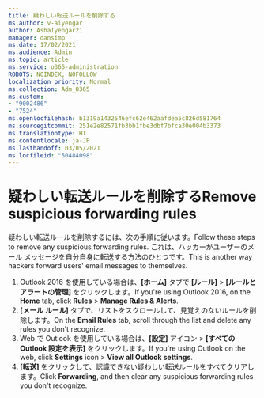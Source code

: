 ```yaml
---
title: 疑わしい転送ルールを削除する
ms.author: v-aiyengar
author: AshaIyengar21
manager: dansimp
ms.date: 17/02/2021
ms.audience: Admin
ms.topic: article
ms.service: o365-administration
ROBOTS: NOINDEX, NOFOLLOW
localization_priority: Normal
ms.collection: Adm_O365
ms.custom:
- "9002486"
- "7524"
ms.openlocfilehash: b1319a1432546efc62e462aafdea5c826d581764
ms.sourcegitcommit: 251e2e82571fb3bb1fbe3dbf7bfca30e004b3373
ms.translationtype: HT
ms.contentlocale: ja-JP
ms.lasthandoff: 03/05/2021
ms.locfileid: "50484098"
---
```

# <a name="remove-suspicious-forwarding-rules"></a><span data-ttu-id="f52d6-102">疑わしい転送ルールを削除する</span><span class="sxs-lookup"><span data-stu-id="f52d6-102">Remove suspicious forwarding rules</span></span>

<span data-ttu-id="f52d6-103">疑わしい転送ルールを削除するには、次の手順に従います。</span><span class="sxs-lookup"><span data-stu-id="f52d6-103">Follow these steps to remove any suspicious forwarding rules.</span></span> <span data-ttu-id="f52d6-104">これは、ハッカーがユーザーのメール メッセージを自分自身に転送する方法のひとつです。</span><span class="sxs-lookup"><span data-stu-id="f52d6-104">This is another way hackers forward users' email messages to themselves.</span></span>

1. <span data-ttu-id="f52d6-105">Outlook 2016 を使用している場合は、**[ホーム]** タブで **[ルール]**  > **[ルールとアラートの管理]** をクリックします。</span><span class="sxs-lookup"><span data-stu-id="f52d6-105">If you're using Outlook 2016, on the **Home** tab, click **Rules** > **Manage Rules & Alerts**.</span></span> 
1. <span data-ttu-id="f52d6-106">**[メール ルール]** タブで、リストをスクロールして、見覚えのないルールを削除します。</span><span class="sxs-lookup"><span data-stu-id="f52d6-106">On the **Email Rules** tab, scroll through the list and delete any rules you don't recognize.</span></span>
1. <span data-ttu-id="f52d6-107">Web で Outlook を使用している場合は、**[設定]** アイコン > **[すべての Outlook 設定を表示]** をクリックします。</span><span class="sxs-lookup"><span data-stu-id="f52d6-107">If you're using Outlook on the web, click **Settings** icon > **View all Outlook settings**.</span></span>
1. <span data-ttu-id="f52d6-108">**[転送]** をクリックして、認識できない疑わしい転送ルールをすべてクリアします。</span><span class="sxs-lookup"><span data-stu-id="f52d6-108">Click **Forwarding**, and then clear any suspicious forwarding rules you don't recognize.</span></span>
